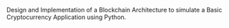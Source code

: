 Design and Implementation of a Blockchain Architecture to simulate a Basic Cryptocurrency Application using Python. 
